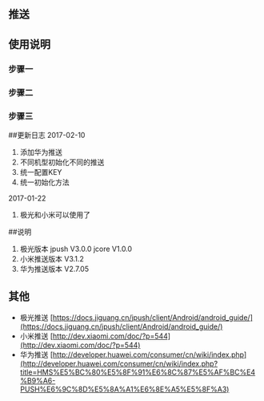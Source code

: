 ## 推送

## 使用说明

### 步骤一
### 步骤二
### 步骤三



##更新日志
2017-02-10
1. 添加华为推送
2. 不同机型初始化不同的推送
3. 统一配置KEY
4. 统一初始化方法

2017-01-22
1. 极光和小米可以使用了


##说明
1. 极光版本 jpush V3.0.0
jcore V1.0.0
2. 小米推送版本 V3.1.2
3. 华为推送版本 V2.7.05

## 其他
* 极光推送 [https://docs.jiguang.cn/jpush/client/Android/android_guide/](https://docs.jiguang.cn/jpush/client/Android/android_guide/)
* 小米推送 [http://dev.xiaomi.com/doc/?p=544](http://dev.xiaomi.com/doc/?p=544)
* 华为推送 [http://developer.huawei.com/consumer/cn/wiki/index.php](http://developer.huawei.com/consumer/cn/wiki/index.php?title=HMS%E5%BC%80%E5%8F%91%E6%8C%87%E5%AF%BC%E4%B9%A6-PUSH%E6%9C%8D%E5%8A%A1%E6%8E%A5%E5%8F%A3)